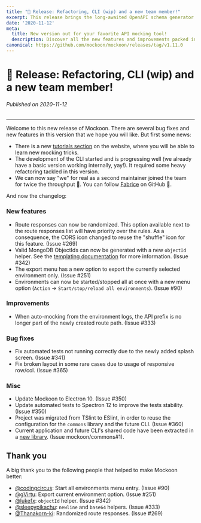 ```yaml
---
title: "🚀 Release: Refactoring, CLI (wip) and a new team member!"
excerpt: This release brings the long-awaited OpenAPI schema generator and rules interpretation as "AND" together with the usual bug fixes.
date: '2020-11-12'
meta:
  title: New version out for your favorite API mocking tool!
  description: Discover all the new features and improvements packed in this release. 👀 OpenAPI body samples, rules "AND" and bug fixes.
canonical: https://github.com/mockoon/mockoon/releases/tag/v1.11.0
---
```


# 🚀 Release: Refactoring, CLI (wip) and a new team member!

###### Published on 2020-11-12

___ 

Welcome to this new release of Mockoon. There are several bug fixes and new features in this version that we hope you will like. But first some news: 
- There is a new [tutorials section](https://mockoon.com/tutorials/) on the website, where you will be able to learn new mocking tricks. 
- The development of the CLI started and is progressing well (we already have a basic version working internally, yay!). It required some heavy refactoring tackled in this version. 
- We can now say "we" for real as a second maintainer joined the team for twice the throughput 🚀. You can follow [Fabrice](https://github.com/fabhoarau) on GitHub 🎉.

And now the changelog:

### New features 

- Route responses can now be randomized. This option available next to the route responses list will have priority over the rules. As a consequence, the CORS icon changed to reuse the "shuffle" icon for this feature. (Issue #269)
- Valid MongoDB ObjectIds can now be generated with a new `objectId` helper. See the [templating documentation](https://mockoon.com/docs/latest/templating/) for more information. (Issue #342)
- The export menu has a new option to export the currently selected environment only. (Issue #251)
- Environments can now be started/stopped all at once with a new menu option (`Action` -> `Start/stop/reload all environments`). (Issue #90)

### Improvements

- When auto-mocking from the environment logs, the API prefix is no longer part of the newly created route path. (Issue #333)

### Bug fixes

- Fix automated tests not running correctly due to the newly added splash screen. (Issue #341)
- Fix broken layout in some rare cases due to usage of responsive row/col. (Issue #365)

### Misc

- Update Mockoon to Electron 10. (Issue #350)
- Update automated tests to Spectron 12 to improve the tests stability. (Issue #350)
- Project was migrated from TSlint to ESlint, in order to reuse the configuration for the `commons` library and the future CLI. (Issue #360)
- Current application and future CLI's shared code have been extracted in a [new library](https://github.com/mockoon/commons). (Issue mockoon/commons#1). 

## Thank you

A big thank you to the following people that helped to make Mockoon better:

- [@codingcircus](https://github.com/codingcircus): Start all environments menu entry. (Issue #90)
- [@gVirtu](https://github.com/gVirtu): Export current environment option. (Issue #251)
- [@lukefx](https://github.com/lukefx): `objectId` helper. (Issue #342)
- [@sleepypikachu](https://github.com/sleepypikachu): `newline` and `base64` helpers. (Issue #333)
- [@Thanakorn-ki](https://github.com/Thanakorn-ki): Randomized route responses. (Issue #269)
